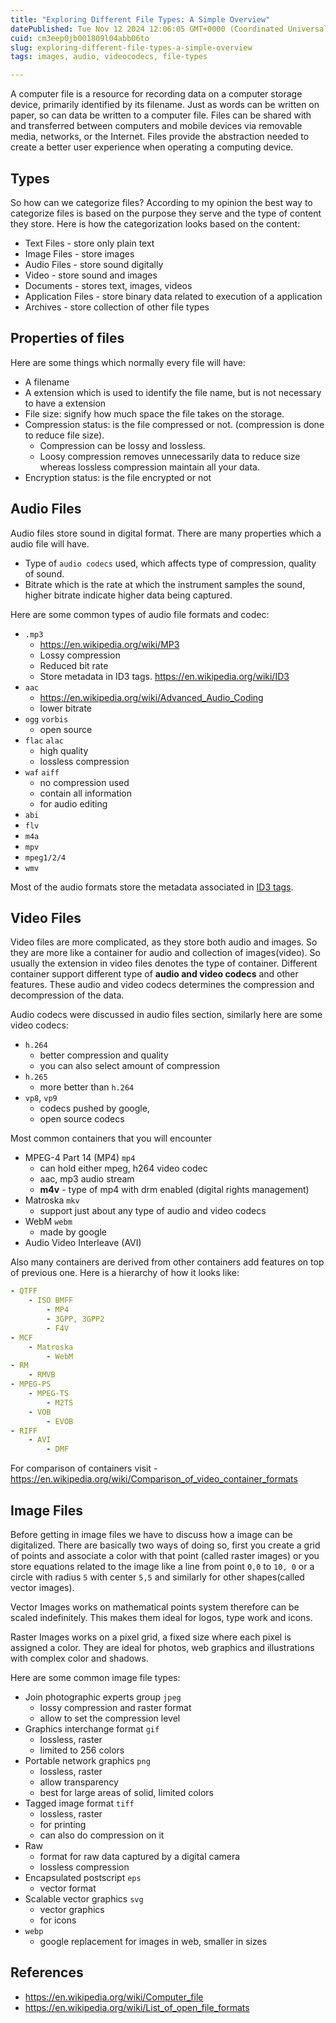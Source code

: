 ```yaml
---
title: "Exploring Different File Types: A Simple Overview"
datePublished: Tue Nov 12 2024 12:06:05 GMT+0000 (Coordinated Universal Time)
cuid: cm3eep0jb001809l04abb06to
slug: exploring-different-file-types-a-simple-overview
tags: images, audio, videocodecs, file-types

---
```


A computer file is a resource for recording data on a computer storage device, primarily identified by its filename. Just as words can be written on paper, so can data be written to a computer file. Files can be shared with and transferred between computers and mobile devices via removable media, networks, or the Internet. Files provide the abstraction needed to create a better user experience when operating a computing device.

## Types

So how can we categorize files? According to my opinion the best way to categorize files is based on the purpose they serve and the type of content they store. Here is how the categorization looks based on the content:

- Text Files - store only plain text
- Image Files - store images
- Audio Files - store sound digitally
- Video - store sound and images
- Documents - stores text, images, videos
- Application Files - store binary data related to execution of a application
- Archives - store collection of other file types

## Properties of files

Here are some things which normally every file will have:

- A filename
- A extension which is used to identify the file name, but is not necessary to have a extension
- File size: signify how much space the file takes on the storage.
- Compression status: is the file compressed or not. (compression is done to reduce file size).
    - Compression can be lossy and lossless.
    - Loosy compression removes unnecessarily data to reduce size whereas lossless compression maintain all your data.
- Encryption status: is the file encrypted or not

## Audio Files

Audio files store sound in digital format. There are many properties which a audio file will have.

- Type of `audio codecs` used, which affects type of compression, quality of sound.
- Bitrate which is the rate at which the instrument samples the sound, higher bitrate indicate higher data being captured.

Here are some common types of audio file formats and codec:

- `.mp3`
    - <https://en.wikipedia.org/wiki/MP3>
    - Lossy compression
    - Reduced bit rate
    - Store metadata in ID3 tags. <https://en.wikipedia.org/wiki/ID3>
- `aac`
    - <https://en.wikipedia.org/wiki/Advanced_Audio_Coding>
    - lower bitrate
- `ogg` `vorbis`
    - open source
- `flac` `alac`
    - high quality
    - lossless compression
- `waf` `aiff`
    - no compression used
    - contain all information
    - for audio editing
- `abi`
- `flv`
- `m4a`
- `mpv`
- `mpeg1/2/4`
- `wmv`

Most of the audio formats store the metadata associated in [ID3 tags](https://en.wikipedia.org/wiki/ID3).

## Video Files

Video files are more complicated, as they store both audio and images. So they are more like a container for audio and collection of images(video). So usually the extension in video files denotes the type of container. Different container support different type of **audio and video codecs** and other features. These audio and video codecs determines the compression and decompression of the data.

Audio codecs were discussed in audio files section, similarly here are some video codecs:

- `h.264`
    - better compression and quality
    - you can also select amount of compression
- `h.265`
    - more better than `h.264`
- `vp8`, `vp9`
    - codecs pushed by google,
    - open source codecs

Most common containers that you will encounter

- MPEG-4 Part 14 (MP4) `mp4`
    - can hold either mpeg, h264 video codec
    - aac, mp3 audio stream
    - **m4v** - type of mp4 with drm enabled (digital rights management)
- Matroska `mkv`
    - support just about any type of audio and video codecs
-  WebM `webm`
    - made by google
- Audio Video Interleave (AVI)

Also many containers are derived from other containers add features on top of previous one. Here is a hierarchy of how it looks like:

```yaml
- QTFF
    - ISO BMFF
        - MP4
        - 3GPP, 3GPP2
        - F4V
- MCF
    - Matroska
        - WebM
- RM
    - RMVB
- MPEG-PS
    - MPEG-TS
        - M2TS
    - VOB
        - EVOB
- RIFF
    - AVI
        - DMF
```

For comparison of containers visit - <https://en.wikipedia.org/wiki/Comparison_of_video_container_formats>

## Image Files

Before getting in image files we have to discuss how a image can be digitalized. There are basically two ways of doing so, first you create a grid of points and associate a color with that point (called raster images) or you store equations related to the image like a line from point `0,0` to `10, 0` or a circle with radius `5` with center `5,5` and similarly for other shapes(called vector images).
 
Vector Images works on mathematical points system therefore can be scaled indefinitely. This makes them ideal for logos, type work and icons.

Raster Images works on a pixel grid, a fixed size where each pixel is assigned a color. They are ideal for photos, web graphics and illustrations with complex color and shadows.

Here are some common image file types:

- Join photographic experts group `jpeg` 
    - lossy compression and raster format
    - allow to set the compression level
- Graphics interchange format `gif` 
    - lossless, raster
    - limited to 256 colors
- Portable network graphics `png`
    - lossless, raster
    - allow transparency
    - best for large areas of solid, limited colors
- Tagged image format `tiff` 
    - lossless, raster
    - for printing
    - can also do compression on it
- Raw
    - format for raw data captured by a digital camera
    - lossless compression
- Encapsulated postscript `eps` 
    - vector format
- Scalable vector graphics `svg` 
    - vector graphics
    - for icons
- `webp`
    - google replacement for images in web, smaller in sizes

## References

- <https://en.wikipedia.org/wiki/Computer_file>
- <https://en.wikipedia.org/wiki/List_of_open_file_formats>